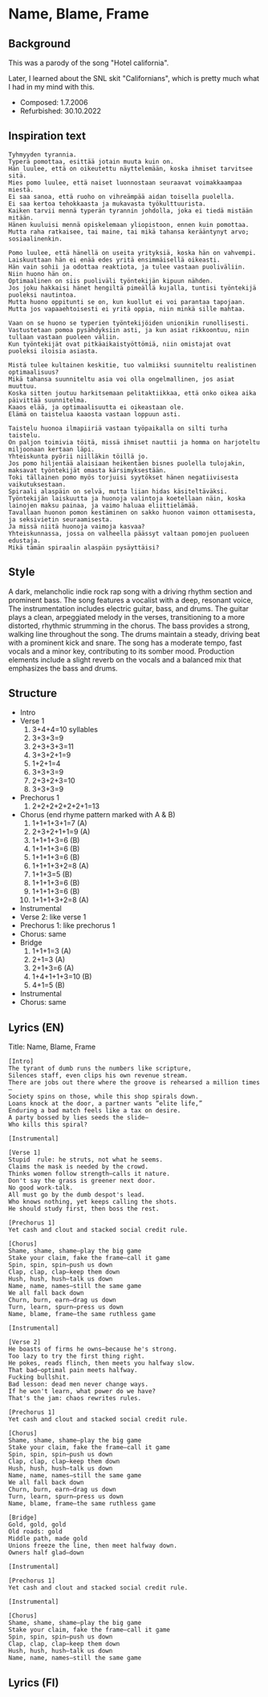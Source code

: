 # Name, Blame, Frame

## Background
This was a parody of the song "Hotel california".

Later, I learned about the SNL skit "Californians", which is pretty much what I had in my mind with this.

- Composed: 1.7.2006
- Refurbished: 30.10.2022


## Inspiration text
```
Tyhmyyden tyrannia.
Typerä pomottaa, esittää jotain muuta kuin on.
Hän luulee, että on oikeutettu näyttelemään, koska ihmiset tarvitsee sitä.
Mies pomo luulee, että naiset luonnostaan seuraavat voimakkaampaa miestä.
Ei saa sanoa, että ruoho on vihreämpää aidan toisella puolella.
Ei saa kertoa tehokkaasta ja mukavasta työkulttuurista.
Kaiken tarvii mennä typerän tyrannin johdolla, joka ei tiedä mistään mitään.
Hänen kuuluisi mennä opiskelemaan yliopistoon, ennen kuin pomottaa.
Mutta raha ratkaisee, tai maine, tai mikä tahansa kerääntynyt arvo; sosiaalinenkin.

Pomo luulee, että hänellä on useita yrityksiä, koska hän on vahvempi.
Laiskuuttaan hän ei enää edes yritä ensimmäisellä oikeasti.
Hän vain sohii ja odottaa reaktiota, ja tulee vastaan puoliväliin.
Niin huono hän on.
Optimaalinen on siis puoliväli työntekijän kipuun nähden.
Jos joku hakkaisi hänet hengiltä pimeällä kujalla, tuntisi työntekijä puoleksi nautintoa.
Mutta huono oppitunti se on, kun kuollut ei voi parantaa tapojaan.
Mutta jos vapaaehtoisesti ei yritä oppia, niin minkä sille mahtaa.

Vaan on se huono se typerien työntekijöiden unionikin runollisesti.
Vastustetaan pomoa pysähdyksiin asti, ja kun asiat rikkoontuu, niin tullaan vastaan puoleen väliin.
Kun työntekijät ovat pitkäaikaistyöttömiä, niin omistajat ovat puoleksi iloisia asiasta.

Mistä tulee kultainen keskitie, tuo valmiiksi suunniteltu realistinen optimaalisuus?
Mikä tahansa suunniteltu asia voi olla ongelmallinen, jos asiat muuttuu.
Koska sitten joutuu harkitsemaan pelitaktiikkaa, että onko oikea aika päivittää suunnitelma.
Kaaos elää, ja optimaalisuutta ei oikeastaan ole.
Elämä on taistelua kaaosta vastaan loppuun asti.

Taistelu huonoa ilmapiiriä vastaan työpaikalla on silti turha taistelu.
On paljon toimivia töitä, missä ihmiset nauttii ja homma on harjoteltu miljoonaan kertaan läpi.
Yhteiskunta pyörii niilläkin töillä jo.
Jos pomo hiljentää alaisiaan heikentäen bisnes puolella tulojakin, maksavat työntekijät omasta kärsimyksestään.
Toki tällainen pomo myös torjuisi syytökset hänen negatiivisesta vaikutuksestaan.
Spiraali alaspäin on selvä, mutta liian hidas käsiteltäväksi.
Työntekijän laiskuutta ja huonoja valintoja koetellaan näin, koska lainojen maksu painaa, ja vaimo haluaa eliittielämää.
Tavallaan huonon pomon kestäminen on sakko huonon vaimon ottamisesta, ja seksivietin seuraamisesta.
Ja missä niitä huonoja vaimoja kasvaa?
Yhteiskunnassa, jossa on valheella päässyt valtaan pomojen puolueen edustaja.
Mikä tämän spiraalin alaspäin pysäyttäisi?
```
## Style
A dark, melancholic indie rock rap song with a driving rhythm section and prominent bass.
The song features a vocalist with a deep, resonant voice,
The instrumentation includes electric guitar, bass, and drums.
The guitar plays a clean, arpeggiated melody in the verses, transitioning to a more distorted, rhythmic strumming in the chorus.
The bass provides a strong, walking line throughout the song.
The drums maintain a steady, driving beat with a prominent kick and snare.
The song has a moderate tempo, fast vocals and a minor key, contributing to its somber mood.
Production elements include a slight reverb on the vocals and a balanced mix that emphasizes the bass and drums.


## Structure
- Intro
- Verse 1
	1. 3+4+4=10 syllables
	2. 3+3+3=9
	3. 2+3+3+3=11
	4. 3+3+2+1=9
	5. 1+2+1=4
	6. 3+3+3=9
	7. 2+3+2+3=10
	8. 3+3+3=9
- Prechorus 1
	1. 2+2+2+2+2+2+1=13
- Chorus (end rhyme pattern marked with A & B)
	1. 1+1+1+3+1=7 (A)
	2. 2+3+2+1+1=9 (A)
	3. 1+1+1+3=6 (B)
	4. 1+1+1+3=6 (B)
	5. 1+1+1+3=6 (B)
	6. 1+1+1+3+2=8 (A)
	7. 1+1+3=5 (B)
	8. 1+1+1+3=6 (B)
	9. 1+1+1+3=6 (B)
	10. 1+1+1+3+2=8 (A)
- Instrumental
- Verse 2: like verse 1
- Prechorus 1: like prechorus 1
- Chorus: same
- Bridge
	1. 1+1+1=3 (A)
	2. 2+1=3 (A)
	3. 2+1+3=6 (A)
	4. 1+4+1+1+3=10 (B)
	5. 4+1=5 (B)
- Instrumental
- Chorus: same



## Lyrics (EN)
Title: Name, Blame, Frame

```
[Intro]
The tyrant of dumb runs the numbers like scripture,
Silences staff, even clips his own revenue stream.
There are jobs out there where the groove is rehearsed a million times—
Society spins on those, while this shop spirals down.
Loans knock at the door, a partner wants “elite life,”
Enduring a bad match feels like a tax on desire.
A party bossed by lies seeds the slide—
Who kills this spiral?

[Instrumental]

[Verse 1]
Stupid  rule: he struts, not what he seems.
Claims the mask is needed by the crowd.
Thinks women follow strength—calls it nature.
Don't say the grass is greener next door. 
No good work-talk.
All must go by the dumb despot's lead.
Who knows nothing, yet keeps calling the shots.
He should study first, then boss the rest.

[Prechorus 1]
Yet cash and clout and stacked social credit rule.

[Chorus]
Shame, shame, shame—play the big game
Stake your claim, fake the frame—call it game
Spin, spin, spin—push us down
Clap, clap, clap—keep them down
Hush, hush, hush—talk us down
Name, name, names—still the same game
We all fall back down
Churn, burn, earn—drag us down
Turn, learn, spurn—press us down
Name, blame, frame—the same ruthless game

[Instrumental]

[Verse 2]
He boasts of firms he owns—because he's strong.
Too lazy to try the first thing right.
He pokes, reads flinch, then meets you halfway slow.
That bad—optimal pain meets halfway.
Fucking bullshit.
Bad lesson: dead men never change ways.
If he won't learn, what power do we have?
That's the jam: chaos rewrites rules.

[Prechorus 1]
Yet cash and clout and stacked social credit rule.

[Chorus]
Shame, shame, shame—play the big game
Stake your claim, fake the frame—call it game
Spin, spin, spin—push us down
Clap, clap, clap—keep them down
Hush, hush, hush—talk us down
Name, name, names—still the same game
We all fall back down
Churn, burn, earn—drag us down
Turn, learn, spurn—press us down
Name, blame, frame—the same ruthless game

[Bridge]
Gold, gold, gold
Old roads: gold
Middle path, made gold
Unions freeze the line, then meet halfway down.
Owners half glad—down

[Instrumental]

[Prechorus 1]
Yet cash and clout and stacked social credit rule.

[Instrumental]

[Chorus]
Shame, shame, shame—play the big game
Stake your claim, fake the frame—call it game
Spin, spin, spin—push us down
Clap, clap, clap—keep them down
Hush, hush, hush—talk us down
Name, name, names—still the same game

```


## Lyrics (FI)
```
```
